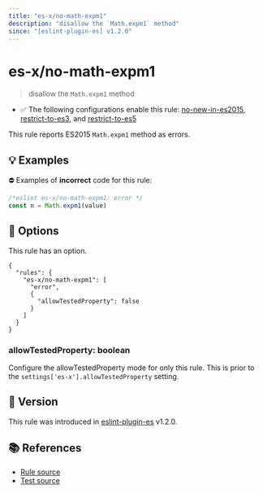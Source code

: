 ```yaml
---
title: "es-x/no-math-expm1"
description: "disallow the `Math.expm1` method"
since: "[eslint-plugin-es] v1.2.0"
---
```


# es-x/no-math-expm1
> disallow the `Math.expm1` method

- ✅ The following configurations enable this rule: [no-new-in-es2015], [restrict-to-es3], and [restrict-to-es5]

This rule reports ES2015 `Math.expm1` method as errors.

## 💡 Examples

⛔ Examples of **incorrect** code for this rule:

<eslint-playground type="bad">

```js
/*eslint es-x/no-math-expm1: error */
const n = Math.expm1(value)
```

</eslint-playground>

## 🔧 Options

This rule has an option.

```jsonc
{
  "rules": {
    "es-x/no-math-expm1": [
      "error",
      {
        "allowTestedProperty": false
      }
    ]
  }
}
```

### allowTestedProperty: boolean

Configure the allowTestedProperty mode for only this rule.
This is prior to the `settings['es-x'].allowTestedProperty` setting.

## 🚀 Version

This rule was introduced in [eslint-plugin-es] v1.2.0.

[eslint-plugin-es]: https://github.com/mysticatea/eslint-plugin-es

## 📚 References

- [Rule source](https://github.com/eslint-community/eslint-plugin-es-x/blob/master/lib/rules/no-math-expm1.js)
- [Test source](https://github.com/eslint-community/eslint-plugin-es-x/blob/master/tests/lib/rules/no-math-expm1.js)

[no-new-in-es2015]: ../configs/index.md#no-new-in-es2015
[restrict-to-es3]: ../configs/index.md#restrict-to-es3
[restrict-to-es5]: ../configs/index.md#restrict-to-es5
